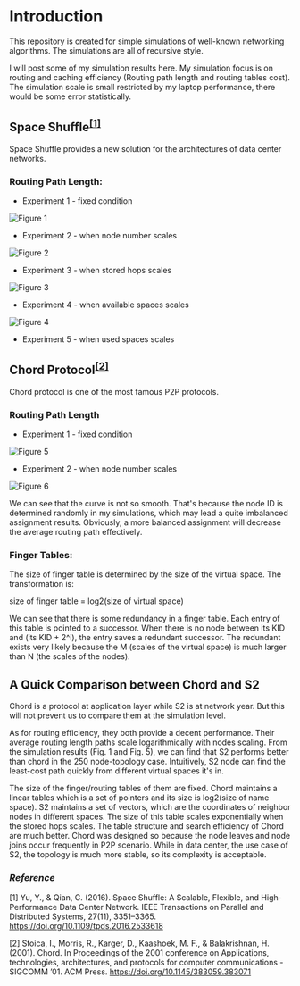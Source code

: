# Introduction
This repository is created for simple simulations of well-known networking algorithms. The simulations are all of recursive style.

I will post some of my simulation results here. My simulation focus is on routing and caching efficiency (Routing path length and routing tables cost). The simulation scale is small restricted by my laptop performance, there would be some error statistically.



## Space Shuffle<sup>[[1]](http://ieeexplore.ieee.org/document/7416229/)</sup>

Space Shuffle provides a new solution for the architectures of data center networks.

### Routing Path Length:

* Experiment 1 - fixed condition

![Figure 1](https://github.com/Yetocome/Networking-Algorithm/blob/master/Figure_1.png)
* Experiment 2 - when node number scales

![Figure 2](https://github.com/Yetocome/Networking-Algorithm/blob/master/Figure_2.png)
* Experiment 3 - when stored hops scales

![Figure 3](https://github.com/Yetocome/Networking-Algorithm/blob/master/Figure_3.png)
* Experiment 4 - when available spaces scales

![Figure 4](https://github.com/Yetocome/Networking-Algorithm/blob/master/Figure_4.png)
* Experiment 5 - when used spaces scales



## Chord Protocol<sup>[[2]](https://dl.acm.org/citation.cfm?id=383071)</sup>
Chord protocol is one of the most famous P2P protocols.



### Routing Path Length

* Experiment 1 - fixed condition

![Figure 5](https://github.com/Yetocome/Networking-Algorithm/blob/master/Figure_5.png)
* Experiment 2 - when node number scales

![Figure 6](https://github.com/Yetocome/Networking-Algorithm/blob/master/Figure_6.png)

We can see that the curve is not so smooth. That's because the node ID is determined randomly in my simulations, which may lead a quite imbalanced assignment results. Obviously, a more balanced assignment will decrease the average routing path effectively.

### Finger Tables:

The size of finger table is determined by the size of the virtual space. The transformation is:

size of finger table = log2(size of virtual space)

We can see that there is some redundancy in a finger table. Each entry of this table is pointed to a successor. When there is no node between its KID and (its KID + 2^i), the entry saves a redundant successor. The redundant exists very likely because the M (scales of the virtual space) is much larger than N (the scales of the nodes).



## A Quick Comparison between Chord and S2

Chord is a protocol at application layer while S2 is at network year. But this will not prevent us to compare them at the simulation level.

As for routing efficiency, they both provide a decent performance. Their average routing length paths scale logarithmically with nodes scaling. From the simulation results (Fig. 1 and Fig. 5), we can find that S2 performs better than chord in the 250 node-topology case. Intuitively, S2 node can find the least-cost path quickly from different virtual spaces it's in.

The size of the finger/routing tables of them are fixed. Chord maintains a linear tables which is a set of pointers and its size is log2(size of name space). S2 maintains a set of vectors, which are the coordinates of neighbor nodes in different spaces. The size of this table scales exponentially when the stored hops scales. The table structure and search efficiency of Chord are much better. Chord was designed so because the node leaves and node joins occur frequently in P2P scenario. While in data center, the use case of S2, the topology is much more stable, so its complexity is acceptable.

### _Reference_
[1] Yu, Y., & Qian, C. (2016). Space Shuffle: A Scalable, Flexible, and High-Performance Data Center Network. IEEE Transactions on Parallel and Distributed Systems, 27(11), 3351–3365. https://doi.org/10.1109/tpds.2016.2533618

[2] Stoica, I., Morris, R., Karger, D., Kaashoek, M. F., & Balakrishnan, H. (2001). Chord. In Proceedings of the 2001 conference on Applications, technologies, architectures, and protocols for computer communications - SIGCOMM ’01. ACM Press. https://doi.org/10.1145/383059.383071
